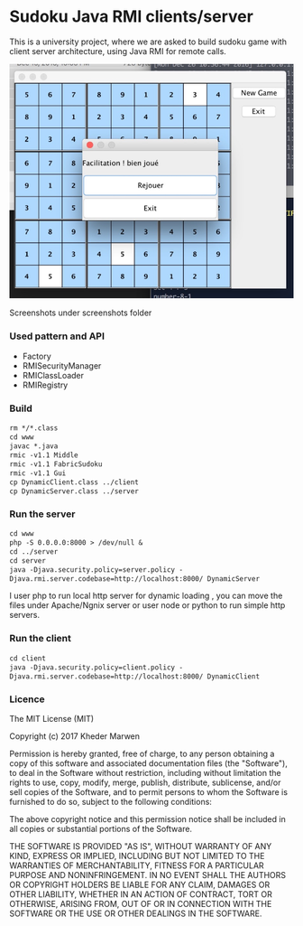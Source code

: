 # Sudoku Java RMI clients/server

This is a university project, where we are asked to build sudoku game with client server architecture, using Java RMI for remote calls.

![screenshot](screenshots/s1.jpg)



Screenshots under screenshots folder

### Used pattern and API

- Factory
- RMISecurityManager
- RMIClassLoader
- RMIRegistry

### Build

```shell
rm */*.class
cd www
javac *.java
rmic -v1.1 Middle
rmic -v1.1 FabricSudoku
rmic -v1.1 Gui
cp DynamicClient.class ../client
cp DynamicServer.class ../server
```

### Run the server

```shell
cd www
php -S 0.0.0.0:8000 > /dev/null &
cd ../server
cd server
java -Djava.security.policy=server.policy -Djava.rmi.server.codebase=http://localhost:8000/ DynamicServer
```

I user php to run local http server for dynamic loading , you can move the files under Apache/Ngnix server or user node or python to run simple http servers.

### Run the client

```shell
cd client
java -Djava.security.policy=client.policy -Djava.rmi.server.codebase=http://localhost:8000/ DynamicClient
```

### Licence

The MIT License (MIT)

Copyright (c) 2017 Kheder Marwen

Permission is hereby granted, free of charge, to any person obtaining a copy
of this software and associated documentation files (the "Software"), to deal
in the Software without restriction, including without limitation the rights
to use, copy, modify, merge, publish, distribute, sublicense, and/or sell
copies of the Software, and to permit persons to whom the Software is
furnished to do so, subject to the following conditions:

The above copyright notice and this permission notice shall be included in
all copies or substantial portions of the Software.

THE SOFTWARE IS PROVIDED "AS IS", WITHOUT WARRANTY OF ANY KIND, EXPRESS OR
IMPLIED, INCLUDING BUT NOT LIMITED TO THE WARRANTIES OF MERCHANTABILITY,
FITNESS FOR A PARTICULAR PURPOSE AND NONINFRINGEMENT. IN NO EVENT SHALL THE
AUTHORS OR COPYRIGHT HOLDERS BE LIABLE FOR ANY CLAIM, DAMAGES OR OTHER
LIABILITY, WHETHER IN AN ACTION OF CONTRACT, TORT OR OTHERWISE, ARISING FROM,
OUT OF OR IN CONNECTION WITH THE SOFTWARE OR THE USE OR OTHER DEALINGS IN
THE SOFTWARE.